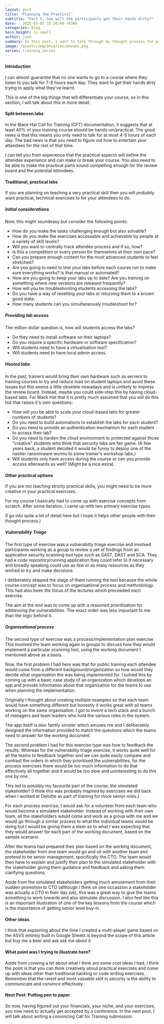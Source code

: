 ```yaml
---
layout: post
title: "Planning the Practical"
subtitle: "Part 5, how will the participants get their hands dirty?"
date:   2025-05-05 15:30:00 +0300
categories: blog
hero_height: is-small
author: josh
summary: In this post, I want to talk through my thought process for practical exercises for the participants to do rather than just listening to me.
image: /assets/img/bhseries/whoami.png
series: training_series
---
```


#### Introduction

I can almost guarantee that no one wants to go to a course where they listen to you talk for 7-8 hours each day. They want to get their hands dirty trying to apply what they've learnt.

This is one of the big things that will differentiate your course, so in this section, I will talk about this in more detail.

#### Split between labs

In the Black Hat Call for Training (CFT) documentation, it suggests that at least 40% of your training course should be hands-on/practical. The good news is that this means you only need to talk for at most 4-5 hours of each day. The bad news is that you need to figure out how to entertain your attendees for the rest of that time.

I can tell you from experience that the practical aspects will define the attendee experience and can make or break your course. You also need to be able to make the practical parts sound compelling enough for the review board and the potential attendees.

#### Traditional, practical labs

If you are planning on teaching a very practical skill then you will probably want practical, technical exercises to for your attendees to do.

##### Initial considerations

Now, this might soundeasy but consider the following points:

* How do you make the tasks challenging enough but also solvable?
* How do you make the exercises accessable and achievable by people at a variety of skill levels?
* Will you want to centrally track attendee process and if so, how?
* Is this a competition or every person for themselves at their own pace?
* Can you prepare enough content for the most advanced students to feel stretched?
* Are you going to need to test your labs before each course run to make sure everything works? Is that manual or automated?
* How are you going to keep your labs up to date? Are you training on something where new versions are released frequently?
* How will you be troubleshooting students accessing the labs?
* Do you have a way of resetting your labs or returning them to a known good state.
* How many students can you simultaneously troubleshoot for?

##### Providing lab access

The million dollar question is, how will students access the labs?

* Do they need to install software on their laptops? 
* Do you require a specific hardware or software specification?
* Will students need to have a virtualisation tool?
* Will students need to have local admin access.

##### Hosted labs

In the past, trainers would bring their own hardware such as servers to training courses to try and reduce load on student laptops and avoid these issues but this seems a little obselete nowadays and is unlikely to impress the review board. Instead, maybe you could side-step this by having cloud-based labs. For Black Hat that it is pretty much assumed that you will do this but that raises it's own questions:

* How will you be able to scale your cloud-based labs for greater numbers of students?
* Do you need to build automations to establish the labs for each student?
* Do you need to provide an authentication mechanism for each student to access their lab?
* Do you need to harden the cloud environment to protected against those "creative" students who think that security labs are fair game. (A few years back, a student decided it would be funny to deploy one of the nastier ransomware worms to some trainer's workshop labs.)
* Will students only have access during the course or can you provide access afterwards as well? (Might be a nice extra).

#### Other practical options

If you are not teaching strictly practical skills, you might need to be more creative in your practical exercises.

For my course I basically had to come up with exercise concepts from scratch. After some iteration, I came up with two primary exercise types.

(I go into quite a lot of detail here but I hope it helps other people with their thought process.)

##### Vulnerability Triage

The first type of exercise was a vulnerabilty triage exercise and involved participants working as a group to review a set of findings from an application security scanning tool type such as SAST, DAST and SCA. They had a code repository/running application they could refer to if necessary and broadly speaking could use as few or as many resources as they wished to try and make decisions. 

I deliberately skipped the stage of them running the tool because the whole course concept was to focus on organisational process and methodology. This had also been the focus of the lectures which preceeded each exercise.

The aim at the end was to come up with a reasoned prioritisation for addressing the vulnerabilities. The exact order was less important to me than the logic behind it.

##### Organisational process

The second type of exercise was a process/implementation plan exercise. This involved the team working again in groups to discuss how they would implement a particular scanning tool, using the working document I mentioned above as a basis.

Now, the first problem I had here was that for public training each attendee would come from a different background/organization so how would they decide what organisation the was being implemented for. I solved this by coming up with a basic case study of an organization which develops an app and provide information about that organization for the teams to use when planning the implementation.

Originally I thought about creating multiple examples so that each team would have something different but honestly it works great with all teams working on the same organisation. I got to invent a tech stack and a bunch of managers and team leaders who hold the various roles in the system. 

The app itself is also faintly sinister which amuses me and I deliberately designed the information provided to match the questions which the teams need to answer for the working document.

The second problem I had for this exercise type was how to feedback the results. Whereas for the vulnerability triage exercise, it works quite well for all the teams to feedback together and we can quite easily compare and contrast the orders in which they prioritised the vulnerabilities, for the process exercises there would be too much information to do that effectively all together and it would be too slow and uninteresting to do this one by one.

This led to possibly my favourite part of the course, the simulated stakeholder! (I think this was probably inspired by exercises we did back when I worked at Deloitte as part of training for more senior roles.)

For each process exercise, I would ask for a volunteer from each team who would become a simulated stakeholder. Instead of working with their own team, all the stakeholders would come and work as a group with me and we would go through a similar process to what the individual teams would be doing but I would be giving them a steer as to what I was expecting that they would answer for each part of the working document, based on the sample scenario.

After the teams had prepared their plan based on the working document, the stakeholder from one team would go and sit with another team and pretend to be senior management, specifically the CTO. The team would then have to explain and justify their plan to the simulated stakeholder with the stakeholder giving them guidance and feedback and asking them clarifying questions.

Aside from the simulated stakeholders getting much amusement from their sudden promotion to CTO (although I think on one occassion a stakeholder was actually a CTO in their day job), this was a great way to give the teams something to work towards and also stimulate discussion. I also feel like this is an important illustration of one of the key lessons from the course which is the importance of getting senior level buy-in.

#### Other ideas

I think that explaining about the time I created a multi-player game based on the ASVS entirely built in Google Sheets is beyond the scope of this article but buy me a beer and ask ask me about it 

#### What point was I trying to illustrate here?

Aside from crowing a bit about what I think are some cool ideas I had, I think the point is that you can think creatively about practical exercises and come up with ideas other than traditional hacking or code writing exercises. Remember that the rarest and most valuable skill in security is the ability to communicate and convince effectively.

#### Next Post: Putting pen to paper

So now, having figured out your financials, your niche, and your exercises, you now need to actually get accepted by a conference. In the next post, I will talk about writing a convincing Call for Training submission. 


